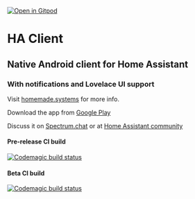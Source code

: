 [![Open in Gitpod](https://gitpod.io/button/open-in-gitpod.svg)](https://gitpod.io/#https://github.com/estevez-dev/ha_client)
# HA Client
## Native Android client for Home Assistant
### With notifications and Lovelace UI support

Visit [homemade.systems](http://ha-client.homemade.systems/) for more info.

Download the app from [Google Play](https://play.google.com/apps/testing/com.keyboardcrumbs.haclient)

Discuss it on [Spectrum.chat](https://spectrum.chat/ha-client) or at [Home Assistant community](https://community.home-assistant.io/c/mobile-apps/ha-client-android)

#### Pre-release CI build
[![Codemagic build status](https://api.codemagic.io/apps/5da8bdab9f20ef798f7c2c65/5da8bdab9f20ef798f7c2c64/status_badge.svg)](https://codemagic.io/apps/5da8bdab9f20ef798f7c2c65/5da8bdab9f20ef798f7c2c64/latest_build)
#### Beta CI build
[![Codemagic build status](https://api.codemagic.io/apps/5da8bdab9f20ef798f7c2c65/5db1862025dc3f0b0288a57a/status_badge.svg)](https://codemagic.io/apps/5da8bdab9f20ef798f7c2c65/5db1862025dc3f0b0288a57a/latest_build)
